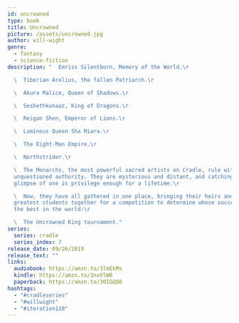 ```yaml
---
id: uncrowned
type: book
title: Uncrowned
picture: /assets/uncrowned.jpg
author: will-wight
genre:
  - fantasy
  - science-fiction
description: "  Emriss Silentborn, Memory of the World.\r

  \  Tiberian Arelius, the fallen Patriarch.\r

  \  Akura Malice, Queen of Shadows.\r

  \  Seshethkunaaz, King of Dragons.\r

  \  Reigan Shen, Emperor of Lions.\r

  \  Luminous Queen Sha Miara.\r

  \  The Eight-Man Empire.\r

  \  Northstrider.\r

  \  The Monarchs, the most powerful sacred artists on Cradle, rule with
  unquestioned authority. They are mysterious and distant, and catching a
  glimpse of one is privilege enough for a lifetime.\r

  \  Now, they have all gathered in one place, bringing their heirs and
  greatest students together for a competition to determine whose successor is
  the best in the world:\r

  \  The Uncrowned King tournament."
series:
  series: cradle
  series_index: 7
release_date: 09/26/2019
release_text: ""
links:
  audiobook: https://amzn.to/3lmEkMs
  kindle: https://amzn.to/3nxVlW8
  paperback: https://amzn.to/30IGQ80
hashtags:
  - "#cradleseries"
  - "#willwight"
  - "#iteration110"
---
```

